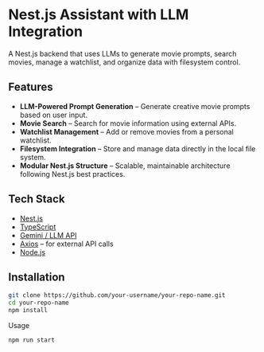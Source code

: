 # Nest.js Assistant with LLM Integration

A Nest.js backend that uses LLMs to generate movie prompts, search movies, manage a watchlist, and organize data with filesystem control.

## Features

-  **LLM-Powered Prompt Generation** – Generate creative movie prompts based on user input.
-  **Movie Search** – Search for movie information using external APIs.
-  **Watchlist Management** – Add or remove movies from a personal watchlist.
-  **Filesystem Integration** – Store and manage data directly in the local file system.
-  **Modular Nest.js Structure** – Scalable, maintainable architecture following Nest.js best practices.

## Tech Stack

- [Nest.js](https://nestjs.com/)
- [TypeScript](https://www.typescriptlang.org/)
- [Gemini / LLM API](https://gemini.google.com/gems/view)
- [Axios](https://axios-http.com/) – for external API calls
- [Node.js](https://nodejs.org/)

## Installation

```bash
git clone https://github.com/your-username/your-repo-name.git
cd your-repo-name
npm install
```

Usage
```bash
npm run start
```
